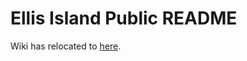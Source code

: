 # Ellis Island Public README

Wiki has relocated to [here](http://wiki.vertafore.com/display/ProdDev/Ellis+Island+Documentation).
